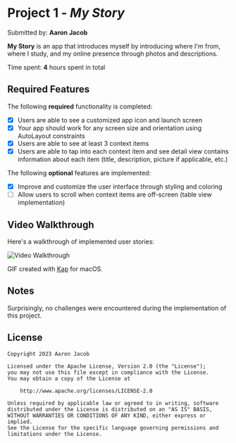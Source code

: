 # Project 1 - *My Story*

Submitted by: **Aaron Jacob**

**My Story** is an app that introduces myself by introducing where I'm from, where I study, and my online presence through photos and descriptions.

Time spent: **4** hours spent in total

## Required Features

The following **required** functionality is completed:

- [x] Users are able to see a customized app icon and launch screen
- [x] Your app should work for any screen size and orientation using AutoLayout constraints
- [x] Users are able to see at least 3 context items
- [x] Users are able to tap into each context item and see detail view contains information about each item (title, description, picture if applicable, etc.)
 
The following **optional** features are implemented:

- [x] Improve and customize the user interface through styling and coloring
- [ ] Allow users to scroll when context items are off-screen (table view implementation)

## Video Walkthrough

Here's a walkthrough of implemented user stories:

<img src='https://media.githubusercontent.com/media/ProjectSkyapple/CodePath-ios-102-main-23S/main/My%20Story/MyStoryGIF.gif?token=AIX4YTUYDKZCZAZSIQMBDGDD7Q5XE' title='Video Walkthrough' width='' alt='Video Walkthrough' />

GIF created with [Kap](https://getkap.co/) for macOS.

## Notes

Surprisingly, no challenges were encountered during the implementation of this project.

## License

    Copyright 2023 Aaron Jacob

    Licensed under the Apache License, Version 2.0 (the "License");
    you may not use this file except in compliance with the License.
    You may obtain a copy of the License at

        http://www.apache.org/licenses/LICENSE-2.0

    Unless required by applicable law or agreed to in writing, software
    distributed under the License is distributed on an "AS IS" BASIS,
    WITHOUT WARRANTIES OR CONDITIONS OF ANY KIND, either express or implied.
    See the License for the specific language governing permissions and
    limitations under the License.
